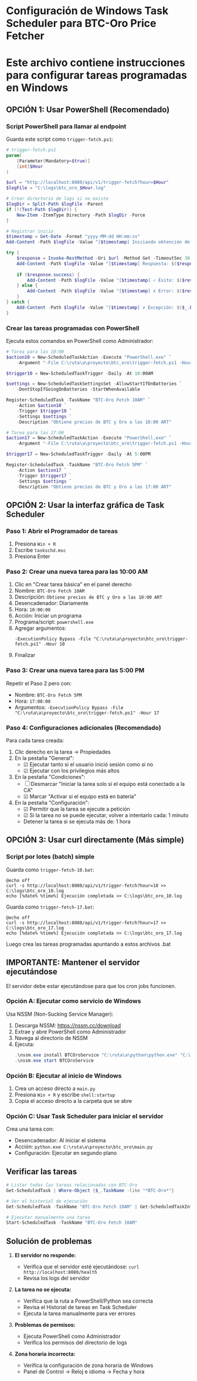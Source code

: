 # Configuración de Windows Task Scheduler para BTC-Oro Price Fetcher
# 
# Este archivo contiene instrucciones para configurar tareas programadas en Windows

## OPCIÓN 1: Usar PowerShell (Recomendado)

### Script PowerShell para llamar al endpoint
Guarda este script como `trigger-fetch.ps1`:

```powershell
# trigger-fetch.ps1
param(
    [Parameter(Mandatory=$true)]
    [int]$Hour
)

$url = "http://localhost:8080/api/v1/trigger-fetch?hour=$Hour"
$logFile = "C:\logs\btc_oro_$Hour.log"

# Crear directorio de logs si no existe
$logDir = Split-Path $logFile -Parent
if (!(Test-Path $logDir)) {
    New-Item -ItemType Directory -Path $logDir -Force
}

# Registrar inicio
$timestamp = Get-Date -Format "yyyy-MM-dd HH:mm:ss"
Add-Content -Path $logFile -Value "[$timestamp] Iniciando obtención de precios para hora $Hour"

try {
    $response = Invoke-RestMethod -Uri $url -Method Get -TimeoutSec 30
    Add-Content -Path $logFile -Value "[$timestamp] Respuesta: $($response | ConvertTo-Json -Compress)"
    
    if ($response.success) {
        Add-Content -Path $logFile -Value "[$timestamp] ✓ Éxito: $($response.message)"
    } else {
        Add-Content -Path $logFile -Value "[$timestamp] ✗ Error: $($response.message)"
    }
} catch {
    Add-Content -Path $logFile -Value "[$timestamp] ✗ Excepción: $($_.Exception.Message)"
}
```

### Crear las tareas programadas con PowerShell

Ejecuta estos comandos en PowerShell como Administrador:

```powershell
# Tarea para las 10:00
$action10 = New-ScheduledTaskAction -Execute "PowerShell.exe" `
    -Argument "-File C:\ruta\a\proyecto\btc_oro\trigger-fetch.ps1 -Hour 10"

$trigger10 = New-ScheduledTaskTrigger -Daily -At 10:00AM

$settings = New-ScheduledTaskSettingsSet -AllowStartIfOnBatteries `
    -DontStopIfGoingOnBatteries -StartWhenAvailable

Register-ScheduledTask -TaskName "BTC-Oro Fetch 10AM" `
    -Action $action10 `
    -Trigger $trigger10 `
    -Settings $settings `
    -Description "Obtiene precios de BTC y Oro a las 10:00 ART"

# Tarea para las 17:00
$action17 = New-ScheduledTaskAction -Execute "PowerShell.exe" `
    -Argument "-File C:\ruta\a\proyecto\btc_oro\trigger-fetch.ps1 -Hour 17"

$trigger17 = New-ScheduledTaskTrigger -Daily -At 5:00PM

Register-ScheduledTask -TaskName "BTC-Oro Fetch 5PM" `
    -Action $action17 `
    -Trigger $trigger17 `
    -Settings $settings `
    -Description "Obtiene precios de BTC y Oro a las 17:00 ART"
```

## OPCIÓN 2: Usar la interfaz gráfica de Task Scheduler

### Paso 1: Abrir el Programador de tareas
1. Presiona `Win + R`
2. Escribe `taskschd.msc`
3. Presiona Enter

### Paso 2: Crear una nueva tarea para las 10:00 AM
1. Clic en "Crear tarea básica" en el panel derecho
2. Nombre: `BTC-Oro Fetch 10AM`
3. Descripción: `Obtiene precios de BTC y Oro a las 10:00 ART`
4. Desencadenador: Diariamente
5. Hora: `10:00:00`
6. Acción: Iniciar un programa
7. Programa/script: `powershell.exe`
8. Agregar argumentos:
   ```
   -ExecutionPolicy Bypass -File "C:\ruta\a\proyecto\btc_oro\trigger-fetch.ps1" -Hour 10
   ```
9. Finalizar

### Paso 3: Crear una nueva tarea para las 5:00 PM
Repetir el Paso 2 pero con:
- Nombre: `BTC-Oro Fetch 5PM`
- Hora: `17:00:00`
- Argumentos: `-ExecutionPolicy Bypass -File "C:\ruta\a\proyecto\btc_oro\trigger-fetch.ps1" -Hour 17`

### Paso 4: Configuraciones adicionales (Recomendado)
Para cada tarea creada:
1. Clic derecho en la tarea → Propiedades
2. En la pestaña "General":
   - ☑ Ejecutar tanto si el usuario inició sesión como si no
   - ☑ Ejecutar con los privilegios más altos
3. En la pestaña "Condiciones":
   - ☐ Desmarcar "Iniciar la tarea solo si el equipo está conectado a la CA"
   - ☑ Marcar "Activar si el equipo está en batería"
4. En la pestaña "Configuración":
   - ☑ Permitir que la tarea se ejecute a petición
   - ☑ Si la tarea no se puede ejecutar, volver a intentarlo cada: 1 minuto
   - Detener la tarea si se ejecuta más de: 1 hora

## OPCIÓN 3: Usar curl directamente (Más simple)

### Script por lotes (batch) simple
Guarda como `trigger-fetch-10.bat`:

```batch
@echo off
curl -s http://localhost:8080/api/v1/trigger-fetch?hour=10 >> C:\logs\btc_oro_10.log
echo [%date% %time%] Ejecución completada >> C:\logs\btc_oro_10.log
```

Guarda como `trigger-fetch-17.bat`:

```batch
@echo off
curl -s http://localhost:8080/api/v1/trigger-fetch?hour=17 >> C:\logs\btc_oro_17.log
echo [%date% %time%] Ejecución completada >> C:\logs\btc_oro_17.log
```

Luego crea las tareas programadas apuntando a estos archivos .bat

## IMPORTANTE: Mantener el servidor ejecutándose

El servidor debe estar ejecutándose para que los cron jobs funcionen.

### Opción A: Ejecutar como servicio de Windows

Usa NSSM (Non-Sucking Service Manager):

1. Descarga NSSM: https://nssm.cc/download
2. Extrae y abre PowerShell como Administrador
3. Navega al directorio de NSSM
4. Ejecuta:
   ```powershell
   .\nssm.exe install BTCOroService "C:\ruta\a\python\python.exe" "C:\ruta\a\proyecto\btc_oro\main.py"
   .\nssm.exe start BTCOroService
   ```

### Opción B: Ejecutar al inicio de Windows

1. Crea un acceso directo a `main.py`
2. Presiona `Win + R` y escribe `shell:startup`
3. Copia el acceso directo a la carpeta que se abre

### Opción C: Usar Task Scheduler para iniciar el servidor

Crea una tarea con:
- Desencadenador: Al iniciar el sistema
- Acción: `python.exe C:\ruta\a\proyecto\btc_oro\main.py`
- Configuración: Ejecutar en segundo plano

## Verificar las tareas

```powershell
# Listar todas las tareas relacionadas con BTC-Oro
Get-ScheduledTask | Where-Object {$_.TaskName -like "*BTC-Oro*"}

# Ver el historial de ejecución
Get-ScheduledTask -TaskName "BTC-Oro Fetch 10AM" | Get-ScheduledTaskInfo

# Ejecutar manualmente una tarea
Start-ScheduledTask -TaskName "BTC-Oro Fetch 10AM"
```

## Solución de problemas

1. **El servidor no responde:**
   - Verifica que el servidor esté ejecutándose: `curl http://localhost:8080/health`
   - Revisa los logs del servidor

2. **La tarea no se ejecuta:**
   - Verifica que la ruta a PowerShell/Python sea correcta
   - Revisa el Historial de tareas en Task Scheduler
   - Ejecuta la tarea manualmente para ver errores

3. **Problemas de permisos:**
   - Ejecuta PowerShell como Administrador
   - Verifica los permisos del directorio de logs

4. **Zona horaria incorrecta:**
   - Verifica la configuración de zona horaria de Windows
   - Panel de Control → Reloj e idioma → Fecha y hora